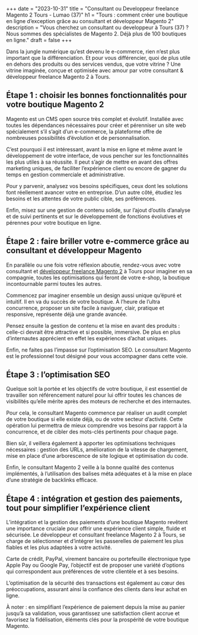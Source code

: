 +++
date = "2023-10-31"
title = "Consultant ou Developpeur freelance Magento 2 Tours - Lumao (37)"
h1 = "Tours : comment créer une boutique en ligne d’exception grâce au consultant et développeur Magento 2"
description = "Vous cherchez un consultant ou developpeur à Tours (37) ? Nous sommes des spécialistes de Magento 2. Déjà plus de 100 boutiques en ligne."
draft = false
+++

Dans la jungle numérique qu’est devenu le e-commerce, rien n’est plus important que la différenciation. Et pour vous différencier, quoi de plus utile en dehors des produits ou des services vendus, que votre vitrine ? Une vitrine imaginée, conçue et optimisée avec amour par votre consultant & développeur freelance Magento 2 à Tours.

## Étape 1 : choisir les bonnes fonctionnalités pour votre boutique Magento 2

Magento est un CMS open source très complet et évolutif. Installée avec toutes les dépendances nécessaires pour créer et pérenniser un site web spécialement s’il s’agit d’un e-commerce, la plateforme offre de nombreuses possibilités d’évolution et de personnalisation.

C’est pourquoi il est intéressant, avant la mise en ligne et même avant le développement de votre interface, de vous pencher sur les fonctionnalités les plus utiles à sa réussite. Il peut s’agir de mettre en avant des offres marketing uniques, de faciliter l’expérience client ou encore de gagner du temps en gestion commerciale et administrative.

Pour y parvenir, analysez vos besoins spécifiques, ceux dont les solutions font réellement avancer votre en entreprise. D’un autre côté, étudiez les besoins et les attentes de votre public cible, ses préférences.

Enfin, misez sur une gestion de contenu solide, sur l’ajout d’outils d’analyse et de suivi pertinents et sur le développement de fonctions évolutives et pérennes pour votre boutique en ligne.

## Étape 2 : faire briller votre e-commerce grâce au consultant et développeur Magento

En parallèle ou une fois votre réflexion aboutie, rendez-vous avec votre consultant et [développeur freelance Magento 2](/ecommerce/cms/magento/freelance/) à Tours pour imaginer en sa compagnie, toutes les optimisations qui feront de votre e-shop, la boutique incontournable parmi toutes les autres.

Commencez par imaginer ensemble un design aussi unique qu’épuré et intuitif. Il en va du succès de votre boutique. À l’heure de l’ultra concurrence, proposer un site facile à naviguer, clair, pratique et responsive, représente déjà une grande avancée.

Pensez ensuite la gestion de contenu et la mise en avant des produits : celle-ci devrait être attractive et si possible, immersive. De plus en plus d’internautes apprécient en effet les expériences d’achat uniques.

Enfin, ne faites pas l’impasse sur l’optimisation SEO. Le consultant Magento est le professionnel tout désigné pour vous accompagner dans cette voie.

## Étape 3 : l’optimisation SEO

Quelque soit la portée et les objectifs de votre boutique, il est essentiel de travailler son référencement naturel pour lui offrir toutes les chances de visibilités qu’elle mérite après des moteurs de recherche et des internautes.

Pour cela, le consultant Magento commence par réaliser un audit complet de votre boutique si elle existe déjà, ou de votre secteur d’activité. Cette opération lui permettra de mieux comprendre vos besoins par rapport à la concurrence, et de cibler des mots-clés pertinents pour chaque page.

Bien sûr, il veillera également à apporter les optimisations techniques nécessaires : gestion des URLs, amélioration de la vitesse de chargement, mise en place d’une arborescence de site logique et optimisation du code.

Enfin, le consultant Magento 2 veille à la bonne qualité des contenus implémentés, à l’utilisation des balises méta adéquates et à la mise en place d’une stratégie de backlinks efficace.

## Étape 4 : intégration et gestion des paiements, tout pour simplifier l’expérience client

L’intégration et la gestion des paiements d’une boutique Magento revêtent une importance cruciale pour offrir une expérience client simple, fluide et sécurisée. Le développeur et consultant freelance Magento 2 à Tours, se charge de sélectionner et d’intégrer les passerelles de paiement les plus fiables et les plus adaptées à votre activité.

Carte de crédit, PayPal, virement bancaire ou portefeuille électronique type Apple Pay ou Google Pay, l’objectif est de proposer une variété d’options qui correspondent aux préférences de votre clientèle et à ses besoins.

L’optimisation de la sécurité des transactions est également au cœur des préoccupations, assurant ainsi la confiance des clients dans leur achat en ligne. 

À noter : en simplifiant l’expérience de paiement depuis la mise au panier jusqu’à sa validation, vous garantissez une satisfaction client accrue et favorisez la fidélisation, éléments clés pour la prospérité de votre boutique Magento.
